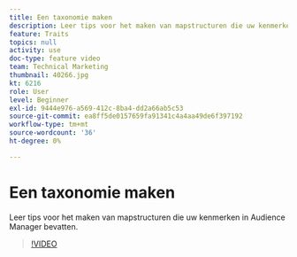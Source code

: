 ```yaml
---
title: Een taxonomie maken
description: Leer tips voor het maken van mapstructuren die uw kenmerken in Audience Manager bevatten.
feature: Traits
topics: null
activity: use
doc-type: feature video
team: Technical Marketing
thumbnail: 40266.jpg
kt: 6216
role: User
level: Beginner
exl-id: 9444e976-a569-412c-8ba4-dd2a66ab5c53
source-git-commit: ea8ff5de0157659fa91341c4a4aa49de6f397192
workflow-type: tm+mt
source-wordcount: '36'
ht-degree: 0%

---
```


# Een taxonomie maken

Leer tips voor het maken van mapstructuren die uw kenmerken in Audience Manager bevatten.

>[!VIDEO](https://video.tv.adobe.com/v/40266/?quality=12&learn=on)
